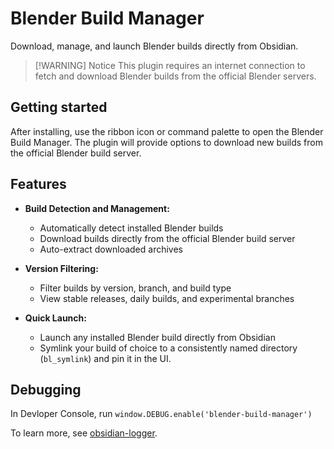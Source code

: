 # Blender Build Manager

Download, manage, and launch Blender builds directly from Obsidian.

> [!WARNING] Notice
> This plugin requires an internet connection to fetch and download Blender builds from the official Blender servers.

## Getting started

After installing, use the ribbon icon or command palette to open the Blender Build Manager. The plugin will provide options to download new builds from the official Blender build server.

## Features

- **Build Detection and Management:**
  - Automatically detect installed Blender builds
  - Download builds directly from the official Blender build server
  - Auto-extract downloaded archives

- **Version Filtering:**
  - Filter builds by version, branch, and build type
  - View stable releases, daily builds, and experimental branches

- **Quick Launch:**
  - Launch any installed Blender build directly from Obsidian
  - Symlink your build of choice to a consistently named directory (`bl_symlink`) and pin it in the UI.

## Debugging

In Devloper Console, run `window.DEBUG.enable('blender-build-manager')`

To learn more, see [obsidian-logger](https://github.com/AMC-Albert/obsidian-logger).